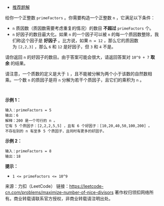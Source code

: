 * [推荐题解](https://leetcode-cn.com/problems/maximize-number-of-nice-divisors/solution/fan-yi-wan-zhi-hou-jiu-xiang-dang-yu-yua-113z/)

给你一个正整数 ```primeFactors``` 。你需要构造一个正整数 ```n``` ，它满足以下条件：

* ```n``` 质因数（质因数需要考虑重复的情况）的数目 **不超过** ```primeFactors``` 个。
* ```n``` 好因子的数目最大化。如果 ```n``` 的一个因子可以被 ```n``` 的每一个质因数整除，我们称这个因子是 **好因子** 。比方说，如果 ```n = 12``` ，那么它的质因数为 ```[2,2,3]``` ，那么 ```6``` 和 ```12``` 是好因子，但 ```3``` 和 ```4``` 不是。

请你返回 ```n``` 的好因子的数目。由于答案可能会很大，请返回答案对 ```10^9 + 7``` **取余** 的结果。

请注意，一个质数的定义是大于 ```1``` ，且不能被分解为两个小于该数的自然数相乘。一个数 ```n``` 的质因子是将 ```n``` 分解为若干个质因子，且它们的乘积为 ```n``` 。

 

**示例 1：**
```
输入：primeFactors = 5
输出：6
解释：200 是一个可行的 n 。
它有 5 个质因子：[2,2,2,5,5] ，且有 6 个好因子：[10,20,40,50,100,200] 。
不存在别的 n 有至多 5 个质因子，且同时有更多的好因子。
```
**示例 2：**
```
输入：primeFactors = 8
输出：18
```

**提示：**

* ```1 <= primeFactors <= 10^9```

来源：力扣（LeetCode）
链接：https://leetcode-cn.com/problems/maximize-number-of-nice-divisors
著作权归领扣网络所有。商业转载请联系官方授权，非商业转载请注明出处。